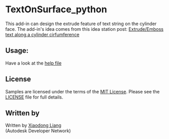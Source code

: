 # TextOnSurface_python

This add-in can design the extrude feature of text string on the cylinder face. The add-in's idea comes from this idea station post: [Extrude/Emboss text along a cylinder cirfumference](http://forums.autodesk.com/t5/fusion-360-ideastation-request-a/extrude-emboss-text-along-a-cylinder-cirfumference/idi-p/5543723)

## Usage:
Have a look at the [help file](https://rawgit.com/AutodeskFusion360/SurfaceText_python/master/helpfile.html)

## License
Samples are licensed under the terms of the [MIT License](http://opensource.org/licenses/MIT). Please see the [LICENSE](https://rawgit.com/AutodeskFusion360/AutodeskFusion360.github.io/master/LICENSE) file for full details.

## Written by 
Written by [Xiaodong Liang](http://adndevblog.typepad.com/manufacturing/xiaodong-liang.html)  <br />
(Autodesk Developer Network)

